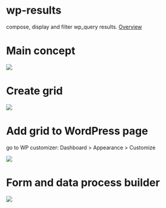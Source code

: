 # wp-results

compose, display and filter wp_query results.
[Overview](https://github.com/dadmor/Results/wiki/OVERVIEW) 

# Main concept

<img src="https://github.com/dadmor/Results/blob/master/github-assets/wp_result_concept.png">

# Create grid

<img src="https://github.com/dadmor/Results/blob/master/github-assets/screen1.png">

# Add grid to WordPress page

go to WP customizer: Dashboard > Appearance > Customize

<img src="https://github.com/dadmor/Results/blob/master/github-assets/screen2.png">

# Form and data process builder

<img src="https://github.com/dadmor/Results/blob/master/github-assets/executable_form.png">
